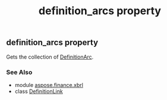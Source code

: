 ﻿---
title: definition_arcs property
second_title: Aspose.Finance for Python via .NET API References
description: 
type: docs
weight: 30
url: /python-net/aspose.finance.xbrl/definitionlink/definition_arcs/
is_root: false
---

## definition_arcs property


Gets the collection of [DefinitionArc](/finance/python-net/aspose.finance.xbrl/definitionarc).

### See Also
* module [aspose.finance.xbrl](../../)
* class [DefinitionLink](/finance/python-net/aspose.finance.xbrl/definitionlink)
